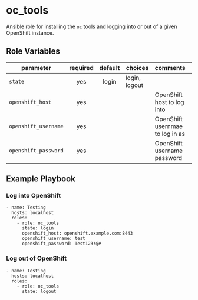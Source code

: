 # oc_tools

Ansible role for installing the `oc` tools and logging into or out of a given OpenShift instance.

## Role Variables

| parameter      | required | default | choices       | comments 
| -------------- |:--------:|:-------:| ------------- |:-------- 
| `state`        | yes      | login   | login, logout |          
| `openshift_host`     | yes      |         |               | OpenShift host to log into         
| `openshift_username` | yes      |         |               | OpenShift usernmae to log in as         
| `openshift_password` | yes      |         |               | OpenShift username password         
                                   
## Example Playbook

### Log into OpenShift

```
- name: Testing
  hosts: localhost
  roles:
    - role: oc_tools
      state: login
      openshift_host: openshift.example.com:8443
      openshift_username: test
      openshift_password: Test123!@#
```

### Log out of OpenShift

```
- name: Testing
  hosts: localhost
  roles:
    - role: oc_tools
      state: logout
```
